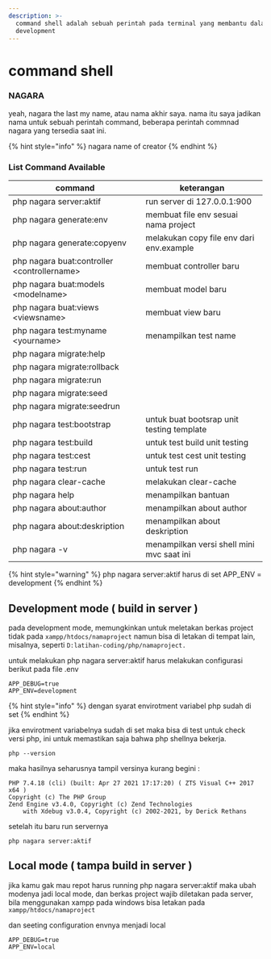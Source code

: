 ```yaml
---
description: >-
  command shell adalah sebuah perintah pada terminal yang membantu dalam
  development
---
```


# command shell



### NAGARA

yeah, nagara the last my name, atau nama akhir saya. nama itu saya jadikan nama untuk sebuah perintah command, beberapa perintah commnad nagara yang tersedia saat ini.

{% hint style="info" %}
nagara name of creator
{% endhint %}

### List Command Available

| command                                      | keterangan                                |
| -------------------------------------------- | ----------------------------------------- |
| php nagara server:aktif                      | run server di 127.0.0.1:900               |
| php nagara generate:env                      | membuat file env sesuai nama project      |
| php nagara generate:copyenv                  | melakukan copy file env dari env.example  |
| php nagara buat:controller \<controllername> | membuat controller baru                   |
| php nagara buat:models \<modelname>          | membuat model baru                        |
| php nagara buat:views \<viewsname>           | membuat view baru                         |
| php nagara test:myname \<yourname>           | menampilkan  test name                    |
| php nagara migrate:help                      |                                           |
| php nagara migrate:rollback                  |                                           |
| php nagara migrate:run                       |                                           |
| php nagara migrate:seed                      |                                           |
| php nagara migrate:seedrun                   |                                           |
| php nagara test:bootstrap                    | untuk buat bootsrap unit testing template |
| php nagara test:build                        | untuk test build unit testing             |
| php nagara test:cest                         | untuk test cest unit testing              |
| php nagara test:run                          | untuk test run                            |
| php nagara clear-cache                       | melakukan clear-cache                     |
| php nagara help                              | menampilkan bantuan                       |
| php nagara about:author                      | menampilkan about author                  |
| php nagara about:deskription                 | menampilkan about deskription             |
| php nagara -v                                | menampilkan versi shell mini mvc saat ini |

{% hint style="warning" %}
php nagara server:aktif harus di set APP\_ENV = development
{% endhint %}

## Development mode ( build in server )

pada development mode, memungkinkan untuk meletakan berkas project tidak pada `xampp/htdocs/namaproject` namun bisa di letakan di tempat lain, misalnya, seperti `D:latihan-coding/php/namaproject.`

untuk melakukan php nagara server:aktif harus melakukan configurasi berikut pada file .env

```
APP_DEBUG=true
APP_ENV=development
```

{% hint style="info" %}
dengan syarat envirotment variabel php sudah di set
{% endhint %}

jika envirotment variabelnya sudah di set maka bisa di test untuk check versi php, ini untuk memastikan saja bahwa php shellnya bekerja.

```
php --version
```

maka hasilnya seharusnya tampil versinya kurang begini :

```
PHP 7.4.18 (cli) (built: Apr 27 2021 17:17:20) ( ZTS Visual C++ 2017 x64 )
Copyright (c) The PHP Group
Zend Engine v3.4.0, Copyright (c) Zend Technologies
    with Xdebug v3.0.4, Copyright (c) 2002-2021, by Derick Rethans
```

setelah itu baru run servernya&#x20;

```
php nagara server:aktif
```

## Local mode ( tampa build in server )

jika kamu gak mau repot harus running php nagara server:aktif maka ubah modenya jadi local mode, dan berkas project wajib diletakan pada server, bila menggunakan xampp pada windows bisa letakan pada `xampp/htdocs/namaproject`

dan seeting configuration envnya menjadi local

```
APP_DEBUG=true
APP_ENV=local
```
